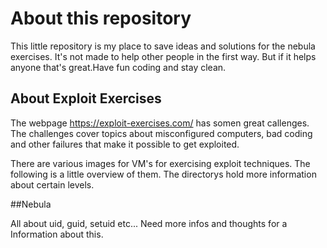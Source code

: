 # About this repository

This little repository is my place to save ideas and solutions for the nebula exercises. It's not made to help other people in the first way. But if it helps anyone that's great.Have fun coding and stay clean.

## About Exploit Exercises

The webpage https://exploit-exercises.com/ has somen great callenges. The challenges cover topics about misconfigured computers, bad coding and other failures that make it possible to get exploited.

There are various images for VM's for exercising exploit techniques. The following is a little overview of them. The directorys hold more information about certain levels.

##Nebula

All about uid, guid, setuid etc... Need more infos and thoughts for a Information about this.